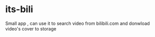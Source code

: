 # its-bili
Small app , can use it to search video from bilibili.com and donwload video's cover to storage
